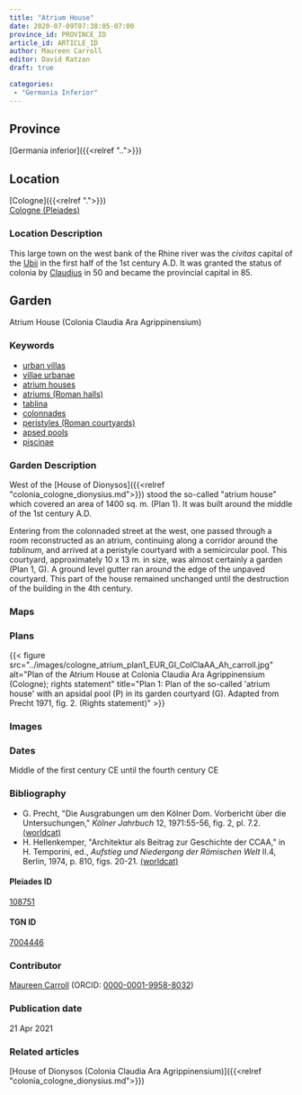 ```yaml
---
title: "Atrium House"
date: 2020-07-09T07:38:05-07:00
province_id: PROVINCE_ID
article_id: ARTICLE_ID
author: Maureen Carroll
editor: David Ratzan
draft: true

categories:
 - "Germania Inferior"
---
```


## Province
[Germania inferior]({{<relref "..">}})

## Location

[Cologne]({{<relref ".">}}) \
[Cologne (Pleiades)](https://pleiades.stoa.org/places/108751)

### Location Description
This large town on the west bank of the Rhine river was the *civitas* capital of the [Ubii](link) in the first half of the 1st century A.D. It was granted the status of colonia by [Claudius](link) in 50 and became the provincial capital in 85.

<!--## Sublocation-->

<!--
[AREA WITHIN LOCATION, LIKE “PALATINE HILL”](GEOREFERENCE LINK)
A sublocation is any area larger than an individual garden, but located within a location. I would always try to include a link to a controlled vocabulary here if possible. This ID may well be different from the Garden ID, e.g., Pompeii versus a Garden in one of the houses which has its own Pleiades ID.
-->

<!--### Sublocation Description-->

<!-- DESCRIPTION -->

## Garden
Atrium House (Colonia Claudia Ara Agrippinensium)

### Keywords
- [urban villas](#)
- [villae urbanae](http://vocab.getty.edu/page/aat/300005520)
- [atrium houses](http://vocab.getty.edu/page/aat/300005451)
- [atriums (Roman halls)](http://vocab.getty.edu/page/aat/300004097)
- [tablina](http://vocab.getty.edu/page/aat/300004180)
- [colonnades](http://vocab.getty.edu/page/aat/300002613)
- [peristyles (Roman courtyards)](http://vocab.getty.edu/page/aat/300080971)
- [apsed pools](#)
- [piscinae]( http://vocab.getty.edu/page/aat/300375619)

### Garden Description
West of the [House of Dionysos]({{<relref "colonia_cologne_dionysius.md">}}) stood the so-called "atrium house" which covered an area of 1400 sq. m. (Plan 1). It was built around the middle of the 1st century A.D.  

Entering from the colonnaded street at the west, one passed through a room reconstructed as an atrium, continuing along a corridor around the *tablinum*, and arrived at a peristyle courtyard with a semicircular pool. This courtyard, approximately 10 x 13 m. in size, was almost certainly a garden (Plan 1, G). A ground level gutter ran around the edge of the unpaved courtyard. This part of the house remained unchanged until the destruction of the building in the 4th century.

### Maps

<!--
{{< figure src="IMG_URL" alt="ALT_TEXT" title="CAPTION" >}}
-->

### Plans
{{< figure src="../images/cologne_atrium_plan1_EUR_GI_ColClaAA_Ah_carroll.jpg" alt="Plan of the Atrium House at Colonia Claudia Ara Agrippinensium (Cologne); rights statement" title="Plan 1: Plan of the so-called 'atrium house' with an apsidal pool (P) in its garden courtyard (G). Adapted from Precht 1971, fig. 2. (Rights statement)" >}}

### Images

<!--
{{< figure src="IMG_URL" alt="ALT_TEXT" title="CAPTION" >}}
-->

### Dates
Middle of the first century CE until the fourth century CE

### Bibliography
- G. Precht, "Die Ausgrabungen um den Kölner Dom. Vorbericht über die Untersuchungen," *Kölner Jahrbuch* 12, 1971:55-56, fig. 2, pl. 7.2. [(worldcat)](http://www.worldcat.org/oclc/638867317)  
- H. Hellenkemper, "Architektur als Beitrag zur Geschichte der CCAA," in H. Temporini, ed., *Aufstieg und Niedergang der Römischen Welt* II.4, Berlin, 1974, p. 810, figs. 20-21. [(worldcat)](link)    

<!--#### Periodo ID-->

<!-- [PERIODO_ID](https://pleiades.stoa.org/places/PLEIADES_ID) -->

#### Pleiades ID

[108751](https://pleiades.stoa.org/places/108751)

#### TGN ID
[7004446](http://vocab.getty.edu/page/tgn/7004446)

### Contributor
[Maureen Carroll](link) (ORCID: [0000-0001-9958-8032](https://orcid.org/0000-0001-9958-8032))    

### Publication date

21 Apr 2021

### Related articles

[House of Dionysos (Colonia Claudia Ara Agrippinensium)]({{<relref "colonia_cologne_dionysius.md">}})